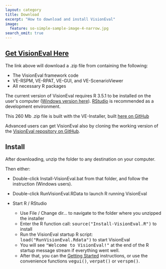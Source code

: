 ```yaml
---
layout: category
title: Download
excerpt: "How to download and install VisionEval"
image:
  feature: so-simple-sample-image-4-narrow.jpg
search_omit: true
---
```



## <a href="https://github.com/VisionEval/VE-Installer/releases/download/builder-0.2/VE-installer-windows-R3.5.1.zip">Get VisionEval Here</a> 

The link above will download a .zip file from containing the following:
 - The VisionEval framework code
 - VE-RSPM, VE-RPAT, VE-GUI, and VE-ScenarioViewer 
 - All necessary R packages
 
The current version of VisionEval requires R 3.5.1 to be installed on the user's computer (<a href="https://cran.r-project.org/bin/windows/base/release.htm">Windows version here</a>). <a href="https://www.rstudio.com/products/rstudio/#Desktop">RStudio</a> is recommended as a development environment.

This 260 Mb .zip file is built with the VE-Installer, built <a target="_blank" href="https://github.com/VisionEval/VE-Installer">here on GitHub</a>

Advanced users can get VisionEval also by cloning the working version of the
 <a target="_blank" href="https://github.com/VisionEval/VisionEval">VisionEval repository on GitHub</a>.
 
 
## Install

After downloading, unzip the folder to any destination on your computer.

Then either:
- Double-click Install-VisionEval.bat from that folder, and follow the instruction (Windows users).
- Double-click RunVisionEval.RData to launch R running VisionEval

- Start R / RStudio
	- Use File / Change dir... to navigate to the folder where you unzipped the installer
	- Enter the R function call: <tt>source("Install-VisionEval.R")</tt> to install
	- Run the VisionEval startup R script: <tt>load("RunVisionEval.Rdata")</tt> to start VisionEval
	- You will see <tt>"Welcome to VisionEval!"</tt> at the end of the R startup message stream if everything went well.
	- After that, you can the <a href="https://github.com/gregorbj/VisionEval/wiki/Getting-Started">Getting Started</a> instructions, or use the convenience functions <tt>vegui()</tt>, <tt>verpat()</tt> or <tt>verspm()</tt>.


<!-- removed between title and excerpt: <span class="entry-date"><time datetime="{{ post.date | date_to_xmlschema }}">{{ post.date | date: "%B %d, %Y" }}</time></span> -->